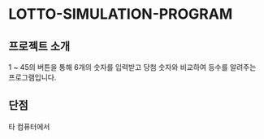 # LOTTO-SIMULATION-PROGRAM


프로젝트 소개
---
 1 ~ 45의 버튼을 통해 6개의 숫자를 입력받고 당첨 숫자와 비교하여 등수를 알려주는 프로그램입니다.
 
 단점
 ---
 타 컴퓨터에서
